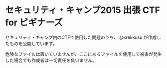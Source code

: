 # セキュリティ・キャンプ2015 出張 CTF for ビギナーズ
セキュリティ・キャンプ内のCTFで使用した問題のうち、 @xrekkusu が作成したものを公開しています。

危険なファイルは置いていませんが、ここにあるファイルを使用して被害が発生した場合でも作成者は一切責任を負いません。
